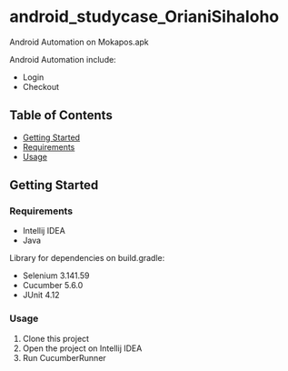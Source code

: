 # android_studycase_OrianiSihaloho
Android Automation on Mokapos.apk

Android Automation include:
* Login
* Checkout

## Table of Contents
* [Getting Started](#getting-started)
* [Requirements](#requirements)
* [Usage](#usage)

## Getting Started
### Requirements
* Intellij IDEA
* Java

Library for dependencies on build.gradle:
* Selenium 3.141.59
* Cucumber 5.6.0
* JUnit 4.12

### Usage
1. Clone this project
2. Open the project on Intellij IDEA
3. Run CucumberRunner
